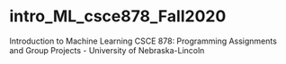 # intro_ML_csce878_Fall2020
Introduction to Machine Learning CSCE 878: Programming Assignments and Group Projects - University of Nebraska-Lincoln
